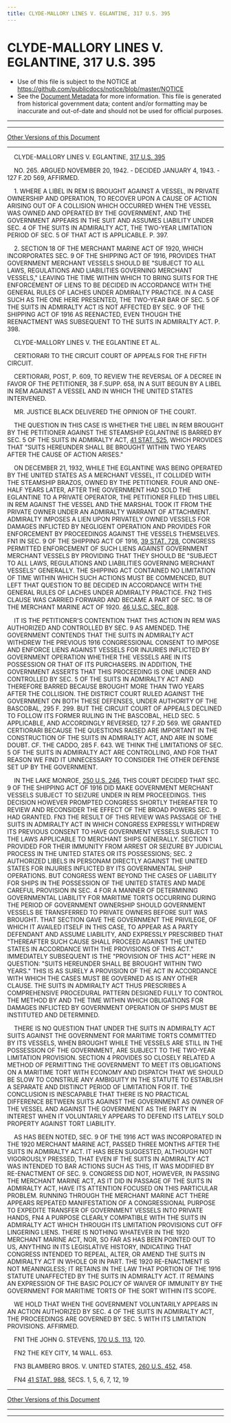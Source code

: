 ```yaml
---
title: CLYDE-MALLORY LINES V. EGLANTINE, 317 U.S. 395
---
```


# CLYDE-MALLORY LINES V. EGLANTINE, 317 U.S. 395

* Use of this file is subject to the NOTICE at https://github.com/publicdocs/notice/blob/master/NOTICE
* See the [Document Metadata](../../../index.md) for more information.
  This file is generated from historical government data; content and/or formatting may be inaccurate and out-of-date and should not be used for official purposes.

----------
----------

[Other Versions of this Document](https://publicdocs.github.io/go/links?ns=uslm-x&ref=%2Fus%2Fcourts%2Fscotus%2FusReporter%2F317%2F395)

----------

    CLYDE-MALLORY LINES V. EGLANTINE, [317 U.S. 395][/us/courts/scotus/usReporter/317/395]

    NO. 265.  ARGUED NOVEMBER 20, 1942.  - DECIDED JANUARY 4, 1943.  - 127 F.2D 569, AFFIRMED.

    1.  WHERE A LIBEL IN REM IS BROUGHT AGAINST A VESSEL, IN PRIVATE OWNERSHIP AND OPERATION, TO RECOVER UPON A CAUSE OF ACTION ARISING OUT OF A COLLISION WHICH OCCURRED WHEN THE VESSEL WAS OWNED AND OPERATED BY THE GOVERNMENT, AND THE GOVERNMENT APPEARS IN THE SUIT AND ASSUMES LIABILITY UNDER SEC. 4 OF THE SUITS IN ADMIRALTY ACT, THE TWO-YEAR LIMITATION PERIOD OF SEC. 5 OF THAT ACT IS APPLICABLE.  P. 397.

    2.  SECTION 18 OF THE MERCHANT MARINE ACT OF 1920, WHICH INCORPORATES SEC. 9 OF THE SHIPPING ACT OF 1916, PROVIDES THAT GOVERNMENT MERCHANT VESSELS SHOULD BE "SUBJECT TO ALL LAWS, REGULATIONS AND LIABILITIES GOVERNING MERCHANT VESSELS," LEAVING THE TIME WITHIN WHICH TO BRING SUITS FOR THE ENFORCEMENT OF LIENS TO BE DECIDED IN ACCORDANCE WITH THE GENERAL RULES OF LACHES UNDER ADMIRALTY PRACTICE.  IN A CASE SUCH AS THE ONE HERE PRESENTED, THE TWO-YEAR BAR OF SEC. 5 OF THE SUITS IN ADMIRALTY ACT IS NOT AFFECTED BY SEC. 9 OF THE SHIPPING ACT OF 1916 AS REENACTED, EVEN THOUGH THE REENACTMENT WAS SUBSEQUENT TO THE SUITS IN ADMIRALTY ACT.  P. 398.

    CLYDE-MALLORY LINES V. THE EGLANTINE ET AL.

    CERTIORARI TO THE CIRCUIT COURT OF APPEALS FOR THE FIFTH CIRCUIT.

    CERTIORARI, POST, P. 609, TO REVIEW THE REVERSAL OF A DECREE IN FAVOR OF THE PETITIONER, 38 F.SUPP.  658, IN A SUIT BEGUN BY A LIBEL IN REM AGAINST A VESSEL AND IN WHICH THE UNITED STATES INTERVENED.

    MR. JUSTICE BLACK DELIVERED THE OPINION OF THE COURT.

    THE QUESTION IN THIS CASE IS WHETHER THE LIBEL IN REM BROUGHT BY THE PETITIONER AGAINST THE STEAMSHIP EGLANTINE IS BARRED BY SEC. 5 OF THE SUITS IN ADMIRALTY ACT, [41 STAT. 525][/us/stat/41/525], WHICH PROVIDES THAT "SUITS HEREUNDER SHALL BE BROUGHT WITHIN TWO YEARS AFTER THE CAUSE OF ACTION ARISES."

    ON DECEMBER 21, 1932, WHILE THE EGLANTINE WAS BEING OPERATED BY THE UNITED STATES AS A MERCHANT VESSEL, IT COLLIDED WITH THE STEAMSHIP BRAZOS, OWNED BY THE PETITIONER.  FOUR AND ONE-HALF YEARS LATER, AFTER THE GOVERNMENT HAD SOLD THE EGLANTINE TO A PRIVATE OPERATOR, THE PETITIONER FILED THIS LIBEL IN REM AGAINST THE VESSEL AND THE MARSHAL TOOK IT FROM THE PRIVATE OWNER UNDER AN ADMIRALTY WARRANT OF ATTACHMENT.  ADMIRALTY IMPOSES A LIEN UPON PRIVATELY OWNED VESSELS FOR DAMAGES INFLICTED BY NEGLIGENT OPERATION AND PROVIDES FOR ENFORCEMENT BY PROCEEDINGS AGAINST THE VESSELS THEMSELVES.  FN1  IN SEC. 9 OF THE SHIPPING ACT OF 1916, [39 STAT. 728][/us/stat/39/728], CONGRESS PERMITTED ENFORCEMENT OF SUCH LIENS AGAINST GOVERNMENT MERCHANT VESSELS BY PROVIDING THAT THEY SHOULD BE "SUBJECT TO ALL LAWS, REGULATIONS AND LIABILITIES GOVERNING MERCHANT VESSELS" GENERALLY.  THE SHIPPING ACT CONTAINED NO LIMITATION OF TIME WITHIN WHICH SUCH ACTIONS MUST BE COMMENCED, BUT LEFT THAT QUESTION TO BE DECIDED IN ACCORDANCE WITH THE GENERAL RULES OF LACHES UNDER ADMIRALTY PRACTICE.  FN2  THIS CLAUSE WAS CARRIED FORWARD AND BECAME A PART OF SEC. 18 OF THE MERCHANT MARINE ACT OF 1920.  [46 U.S.C. SEC. 808][/us/usc/t46/s808].

    IT IS THE PETITIONER'S CONTENTION THAT THIS ACTION IN REM WAS AUTHORIZED AND CONTROLLED BY SEC. 9 AS AMENDED.  THE GOVERNMENT CONTENDS THAT THE SUITS IN ADMIRALTY ACT WITHDREW THE PREVIOUS 1916 CONGRESSIONAL CONSENT TO IMPOSE AND ENFORCE LIENS AGAINST VESSELS FOR INJURIES INFLICTED BY GOVERNMENT OPERATION WHETHER THE VESSELS ARE IN ITS POSSESSION OR THAT OF ITS PURCHASERS.  IN ADDITION, THE GOVERNMENT ASSERTS THAT THIS PROCEEDING IS ONE UNDER AND CONTROLLED BY SEC. 5 OF THE SUITS IN ADMIRALTY ACT AND THEREFORE BARRED BECAUSE BROUGHT MORE THAN TWO YEARS AFTER THE COLLISION.  THE DISTRICT COURT RULED AGAINST THE GOVERNMENT ON BOTH THESE DEFENSES, UNDER AUTHORITY OF THE BASCOBAL, 295 F. 299.  BUT THE CIRCUIT COURT OF APPEALS DECLINED TO FOLLOW ITS FORMER RULING IN THE BASCOBAL, HELD SEC. 5 APPLICABLE, AND ACCORDINGLY REVERSED, 127 F.2D 569.  WE GRANTED CERTIORARI BECAUSE THE QUESTIONS RAISED ARE IMPORTANT IN THE CONSTRUCTION OF THE SUITS IN ADMIRALTY ACT, AND ARE IN SOME DOUBT.  CF. THE CADDO, 285 F. 643.  WE THINK THE LIMITATIONS OF SEC. 5 OF THE SUITS IN ADMIRALTY ACT ARE CONTROLLING, AND FOR THAT REASON WE FIND IT UNNECESSARY TO CONSIDER THE OTHER DEFENSE SET UP BY THE GOVERNMENT.

    IN THE LAKE MONROE, [250 U.S. 246][/us/courts/scotus/usReporter/250/246], THIS COURT DECIDED THAT SEC. 9 OF THE SHIPPING ACT OF 1916 DID MAKE GOVERNMENT MERCHANT VESSELS SUBJECT TO SEIZURE UNDER IN REM PROCEEDINGS.  THIS DECISION HOWEVER PROMPTED CONGRESS SHORTLY THEREAFTER TO REVIEW AND RECONSIDER THE EFFECT OF THE BROAD POWERS SEC. 9 HAD GRANTED.  FN3  THE RESULT OF THIS REVIEW WAS PASSAGE OF THE SUITS IN ADMIRALTY ACT IN WHICH CONGRESS EXPRESSLY WITHDREW ITS PREVIOUS CONSENT TO HAVE GOVERNMENT VESSELS SUBJECT TO THE LAWS APPLICABLE TO MERCHANT SHIPS GENERALLY.  SECTION 1 PROVIDED FOR THEIR IMMUNITY FROM ARREST OR SEIZURE BY JUDICIAL PROCESS IN THE UNITED STATES OR ITS POSSESSIONS; SEC. 2 AUTHORIZED LIBELS IN PERSONAM DIRECTLY AGAINST THE UNITED STATES FOR INJURIES INFLICTED BY ITS GOVERNMENTAL SHIP OPERATIONS.  BUT CONGRESS WENT BEYOND THE CASES OF LIABILITY FOR SHIPS IN THE POSSESSION OF THE UNITED STATES AND MADE CAREFUL PROVISION IN SEC. 4 FOR A MANNER OF DETERMINING GOVERNMENTAL LIABILITY FOR MARITIME TORTS OCCURRING DURING THE PERIOD OF GOVERNMENT OWNERSHIP SHOULD GOVERNMENT VESSELS BE TRANSFERRED TO PRIVATE OWNERS BEFORE SUIT WAS BROUGHT.  THAT SECTION GAVE THE GOVERNMENT THE PRIVILEGE, OF WHICH IT AVAILED ITSELF IN THIS CASE, TO APPEAR AS A PARTY DEFENDANT AND ASSUME LIABILITY, AND EXPRESSLY PRESCRIBED THAT "THEREAFTER SUCH CAUSE SHALL PROCEED AGAINST THE UNITED STATES IN ACCORDANCE WITH THE PROVISIONS OF THIS ACT."  IMMEDIATELY SUBSEQUENT IS THE "PROVISION OF THIS ACT" HERE IN QUESTION:  "SUITS HEREUNDER SHALL BE BROUGHT WITHIN TWO YEARS."  THIS IS AS SURELY A PROVISION OF THE ACT IN ACCORDANCE WITH WHICH THE CASES MUST BE GOVERNED AS IS ANY OTHER CLAUSE.  THE SUITS IN ADMIRALTY ACT THUS PRESCRIBES A COMPREHENSIVE PROCEDURAL PATTERN DESIGNED FULLY TO CONTROL THE METHOD BY AND THE TIME WITHIN WHICH OBLIGATIONS FOR DAMAGES INFLICTED BY GOVERNMENT OPERATION OF SHIPS MUST BE INSTITUTED AND DETERMINED.

    THERE IS NO QUESTION THAT UNDER THE SUITS IN ADMIRALTY ACT SUITS AGAINST THE GOVERNMENT FOR MARITIME TORTS COMMITTED BY ITS VESSELS, WHEN BROUGHT WHILE THE VESSELS ARE STILL IN THE POSSESSION OF THE GOVERNMENT, ARE SUBJECT TO THE TWO-YEAR LIMITATION PROVISION.  SECTION 4 PROVIDES SO CLOSELY RELATED A METHOD OF PERMITTING THE GOVERNMENT TO MEET ITS OBLIGATIONS ON A MARITIME TORT WITH ECONOMY AND DISPATCH THAT WE SHOULD BE SLOW TO CONSTRUE ANY AMBIGUITY IN THE STATUTE TO ESTABLISH A SEPARATE AND DISTINCT PERIOD OF LIMITATION FOR IT.  THE CONCLUSION IS INESCAPABLE THAT THERE IS NO PRACTICAL DIFFERENCE BETWEEN SUITS AGAINST THE GOVERNMENT AS OWNER OF THE VESSEL AND AGAINST THE GOVERNMENT AS THE PARTY IN INTEREST WHEN IT VOLUNTARILY APPEARS TO DEFEND ITS LATELY SOLD PROPERTY AGAINST TORT LIABILITY.

    AS HAS BEEN NOTED, SEC. 9 OF THE 1916 ACT WAS INCORPORATED IN THE 1920 MERCHANT MARINE ACT, PASSED THREE MONTHS AFTER THE SUITS IN ADMIRALTY ACT.  IT HAS BEEN SUGGESTED, ALTHOUGH NOT VIGOROUSLY PRESSED, THAT EVEN IF THE SUITS IN ADMIRALTY ACT WAS INTENDED TO BAR ACTIONS SUCH AS THIS, IT WAS MODIFIED BY RE-ENACTMENT OF SEC. 9.  CONGRESS DID NOT, HOWEVER, IN PASSING THE MERCHANT MARINE ACT, AS IT DID IN PASSAGE OF THE SUITS IN ADMIRALTY ACT, HAVE ITS ATTENTION FOCUSED ON THIS PARTICULAR PROBLEM.  RUNNING THROUGH THE MERCHANT MARINE ACT THERE APPEARS REPEATED MANIFESTATION OF A CONGRESSIONAL PURPOSE TO EXPEDITE TRANSFER OF GOVERNMENT VESSELS INTO PRIVATE HANDS,  FN4  A PURPOSE CLEARLY COMPATIBLE WITH THE SUITS IN ADMIRALTY ACT WHICH THROUGH ITS LIMITATION PROVISIONS CUT OFF LINGERING LIENS.  THERE IS NOTHING WHATEVER IN THE 1920 MERCHANT MARINE ACT, NOR, SO FAR AS HAS BEEN POINTED OUT TO US, ANYTHING IN ITS LEGISLATIVE HISTORY, INDICATING THAT CONGRESS INTENDED TO REPEAL, ALTER, OR AMEND THE SUITS IN ADMIRALTY ACT IN WHOLE OR IN PART.  THE 1920 RE-ENACTMENT IS NOT MEANINGLESS; IT RETAINS IN THE LAW THAT PORTION OF THE 1916 STATUTE UNAFFECTED BY THE SUITS IN ADMIRALTY ACT.  IT REMAINS AN EXPRESSION OF THE BASIC POLICY OF WAIVER OF IMMUNITY BY THE GOVERNMENT FOR MARITIME TORTS OF THE SORT WITHIN ITS SCOPE.

    WE HOLD THAT WHEN THE GOVERNMENT VOLUNTARILY APPEARS IN AN ACTION AUTHORIZED BY SEC. 4 OF THE SUITS IN ADMIRALTY ACT, THE PROCEEDINGS ARE GOVERNED BY SEC. 5 WITH ITS LIMITATION PROVISIONS.  AFFIRMED.

    FN1  THE JOHN G. STEVENS, [170 U.S. 113][/us/courts/scotus/usReporter/170/113], 120.

    FN2  THE KEY CITY, 14 WALL.  653.

    FN3  BLAMBERG BROS. V. UNITED STATES, [260 U.S. 452][/us/courts/scotus/usReporter/260/452], 458.

    FN4  [41 STAT. 988][/us/stat/41/988], SECS. 1, 5, 6, 7, 12, 19

----------

[Other Versions of this Document](https://publicdocs.github.io/go/links?ns=uslm-x&ref=%2Fus%2Fcourts%2Fscotus%2FusReporter%2F317%2F395)

----------
----------

[/us/courts/scotus/usReporter/317/395]: https://publicdocs.github.io/go/links?ns=uslm-x&ref=%2Fus%2Fcourts%2Fscotus%2FusReporter%2F317%2F395
[/us/stat/41/525]: https://publicdocs.github.io/go/links?ns=uslm&ref=%2Fus%2Fstat%2F41%2F525
[/us/stat/39/728]: https://publicdocs.github.io/go/links?ns=uslm&ref=%2Fus%2Fstat%2F39%2F728
[/us/usc/t46/s808]: https://publicdocs.github.io/go/links?ns=uslm&ref=%2Fus%2Fusc%2Ft46%2Fs808
[/us/courts/scotus/usReporter/250/246]: https://publicdocs.github.io/go/links?ns=uslm-x&ref=%2Fus%2Fcourts%2Fscotus%2FusReporter%2F250%2F246
[/us/courts/scotus/usReporter/170/113]: https://publicdocs.github.io/go/links?ns=uslm-x&ref=%2Fus%2Fcourts%2Fscotus%2FusReporter%2F170%2F113
[/us/courts/scotus/usReporter/260/452]: https://publicdocs.github.io/go/links?ns=uslm-x&ref=%2Fus%2Fcourts%2Fscotus%2FusReporter%2F260%2F452
[/us/stat/41/988]: https://publicdocs.github.io/go/links?ns=uslm&ref=%2Fus%2Fstat%2F41%2F988


